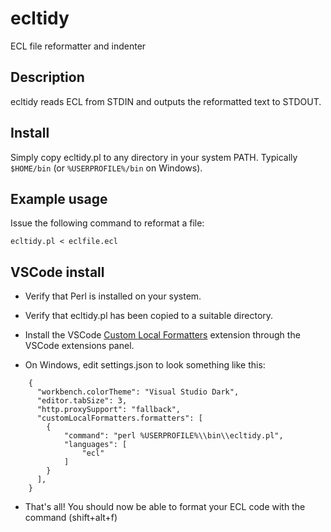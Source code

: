 # ecltidy
ECL file reformatter and indenter

## Description
ecltidy reads ECL from STDIN and outputs the reformatted text to STDOUT.

## Install
Simply copy ecltidy.pl to any directory in your system PATH.  Typically `$HOME/bin` (or `%USERPROFILE%/bin` on Windows).

## Example usage
Issue the following command to reformat a file:

    ecltidy.pl < eclfile.ecl

## VSCode install 
* Verify that Perl is installed on your system. 

* Verify that ecltidy.pl has been copied to a suitable directory.

* Install the VSCode [Custom Local Formatters](https://marketplace.visualstudio.com/items?itemName=jkillian.custom-local-formatters) extension through the VSCode extensions panel.

* On Windows, edit settings.json to look something like this:

~~~~
    {
      "workbench.colorTheme": "Visual Studio Dark",
      "editor.tabSize": 3,
      "http.proxySupport": "fallback",
      "customLocalFormatters.formatters": [
        {
            "command": "perl %USERPROFILE%\\bin\\ecltidy.pl",
            "languages": [
                "ecl"
            ]
        }
      ],
    }
~~~~

* That's all!  You should now be able to format your ECL code with the command (shift+alt+f)
